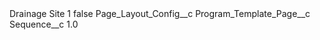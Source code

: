 <?xml version="1.0" encoding="UTF-8"?>
<CustomMetadata xmlns="http://soap.sforce.com/2006/04/metadata" xmlns:xsi="http://www.w3.org/2001/XMLSchema-instance" xmlns:xsd="http://www.w3.org/2001/XMLSchema">
    <label>Drainage Site 1</label>
    <protected>false</protected>
    <values>
        <field>Page_Layout_Config__c</field>
        <value xsi:nil="true"/>
    </values>
    <values>
        <field>Program_Template_Page__c</field>
        <value xsi:nil="true"/>
    </values>
    <values>
        <field>Sequence__c</field>
        <value xsi:type="xsd:double">1.0</value>
    </values>
</CustomMetadata>
